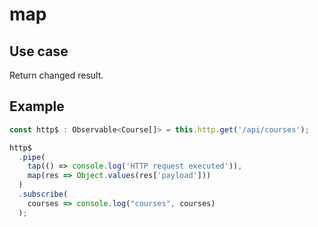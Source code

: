 # map

## Use case

Return changed result.

## Example

```ts
const http$ : Observable<Course[]> = this.http.get('/api/courses');

http$
  .pipe(
    tap(() => console.log('HTTP request executed')),
    map(res => Object.values(res['payload']))
  )
  .subscribe(
    courses => console.log("courses", courses)
  );
```
